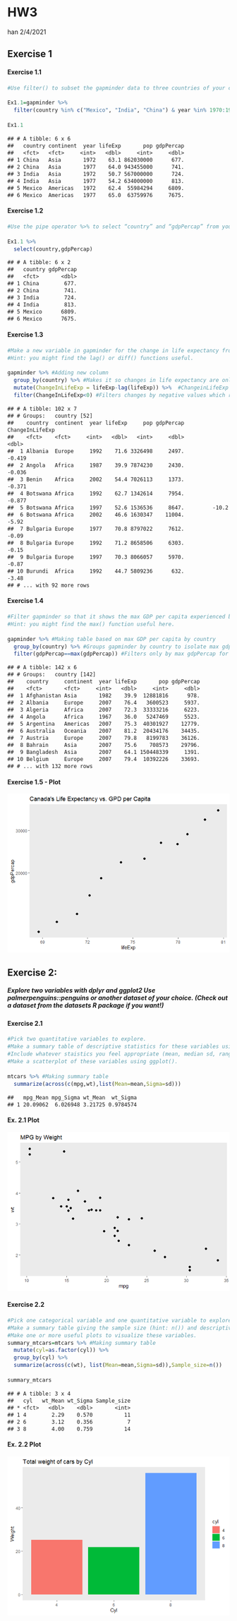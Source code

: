 HW3
================
han
2/4/2021

## Exercise 1

#### Exercise 1.1

``` r
#Use filter() to subset the gapminder data to three countries of your choice in the 1970’s.

Ex1.1=gapminder %>% 
  filter(country %in% c("Mexico", "India", "China") & year %in% 1970:1980)

Ex1.1
```

    ## # A tibble: 6 x 6
    ##   country continent  year lifeExp       pop gdpPercap
    ##   <fct>   <fct>     <int>   <dbl>     <int>     <dbl>
    ## 1 China   Asia       1972    63.1 862030000      677.
    ## 2 China   Asia       1977    64.0 943455000      741.
    ## 3 India   Asia       1972    50.7 567000000      724.
    ## 4 India   Asia       1977    54.2 634000000      813.
    ## 5 Mexico  Americas   1972    62.4  55984294     6809.
    ## 6 Mexico  Americas   1977    65.0  63759976     7675.

#### Exercise 1.2

``` r
#Use the pipe operator %>% to select “country” and “gdpPercap” from your filtered dataset in 1.1.

Ex1.1 %>% 
  select(country,gdpPercap)
```

    ## # A tibble: 6 x 2
    ##   country gdpPercap
    ##   <fct>       <dbl>
    ## 1 China        677.
    ## 2 China        741.
    ## 3 India        724.
    ## 4 India        813.
    ## 5 Mexico      6809.
    ## 6 Mexico      7675.

#### Exercise 1.3

``` r
#Make a new variable in gapminder for the change in life expectancy from the previous measurement. Filter this table to show all of the entries that have experienced a drop in life expectancy.
#Hint: you might find the lag() or diff() functions useful.

gapminder %>% #Adding new column
  group_by(country) %>% #Makes it so changes in life expectancy are only measured by country
  mutate(ChangeInLifeExp = lifeExp-lag(lifeExp)) %>%  #ChangeinLifeExp is the current row - previous row
  filter(ChangeInLifeExp<0) #Filters changes by negative values which represents decrease in life expectancy
```

    ## # A tibble: 102 x 7
    ## # Groups:   country [52]
    ##    country  continent  year lifeExp     pop gdpPercap ChangeInLifeExp
    ##    <fct>    <fct>     <int>   <dbl>   <int>     <dbl>           <dbl>
    ##  1 Albania  Europe     1992    71.6 3326498     2497.          -0.419
    ##  2 Angola   Africa     1987    39.9 7874230     2430.          -0.036
    ##  3 Benin    Africa     2002    54.4 7026113     1373.          -0.371
    ##  4 Botswana Africa     1992    62.7 1342614     7954.          -0.877
    ##  5 Botswana Africa     1997    52.6 1536536     8647.         -10.2  
    ##  6 Botswana Africa     2002    46.6 1630347    11004.          -5.92 
    ##  7 Bulgaria Europe     1977    70.8 8797022     7612.          -0.09 
    ##  8 Bulgaria Europe     1992    71.2 8658506     6303.          -0.15 
    ##  9 Bulgaria Europe     1997    70.3 8066057     5970.          -0.87 
    ## 10 Burundi  Africa     1992    44.7 5809236      632.          -3.48 
    ## # ... with 92 more rows

#### Exercise 1.4

``` r
#Filter gapminder so that it shows the max GDP per capita experienced by each country.
#Hint: you might find the max() function useful here.

gapminder %>% #Making table based on max GDP per capita by country
  group_by(country) %>% #Groups gapminder by country to isolate max gdpPer cap for each country
  filter(gdpPercap==max(gdpPercap)) #Filters only by max gdpPercap for each country
```

    ## # A tibble: 142 x 6
    ## # Groups:   country [142]
    ##    country     continent  year lifeExp       pop gdpPercap
    ##    <fct>       <fct>     <int>   <dbl>     <int>     <dbl>
    ##  1 Afghanistan Asia       1982    39.9  12881816      978.
    ##  2 Albania     Europe     2007    76.4   3600523     5937.
    ##  3 Algeria     Africa     2007    72.3  33333216     6223.
    ##  4 Angola      Africa     1967    36.0   5247469     5523.
    ##  5 Argentina   Americas   2007    75.3  40301927    12779.
    ##  6 Australia   Oceania    2007    81.2  20434176    34435.
    ##  7 Austria     Europe     2007    79.8   8199783    36126.
    ##  8 Bahrain     Asia       2007    75.6    708573    29796.
    ##  9 Bangladesh  Asia       2007    64.1 150448339     1391.
    ## 10 Belgium     Europe     2007    79.4  10392226    33693.
    ## # ... with 132 more rows

#### Exercise 1.5 - Plot

![](HW3_files/figure-gfm/Ex1.5-1.png)<!-- -->

## Exercise 2:

##### Explore two variables with dplyr and ggplot2 Use palmerpenguins::penguins or another dataset of your choice. (Check out a dataset from the datasets R package if you want\!)

#### Exercise 2.1

``` r
#Pick two quantitative variables to explore.
#Make a summary table of descriptive statistics for these variables using summarize().
#Include whatever staistics you feel appropriate (mean, median sd, range, etc.).
#Make a scatterplot of these variables using ggplot().

mtcars %>% #Making summary table
  summarize(across(c(mpg,wt),list(Mean=mean,Sigma=sd)))
```

    ##   mpg_Mean mpg_Sigma wt_Mean  wt_Sigma
    ## 1 20.09062  6.026948 3.21725 0.9784574

#### Ex. 2.1 Plot

![](HW3_files/figure-gfm/Ex2.1%20Plot-1.png)<!-- -->

#### Exercise 2.2

``` r
#Pick one categorical variable and one quantitative variable to explore.
#Make a summary table giving the sample size (hint: n()) and descriptive statistics for the quantitative variable by group.
#Make one or more useful plots to visualize these variables.
summary_mtcars=mtcars %>% #Making summary table
  mutate(cyl=as.factor(cyl)) %>% 
  group_by(cyl) %>% 
  summarize(across(c(wt), list(Mean=mean,Sigma=sd)),Sample_size=n())

summary_mtcars
```

    ## # A tibble: 3 x 4
    ##   cyl   wt_Mean wt_Sigma Sample_size
    ## * <fct>   <dbl>    <dbl>       <int>
    ## 1 4        2.29    0.570          11
    ## 2 6        3.12    0.356           7
    ## 3 8        4.00    0.759          14

#### Ex. 2.2 Plot

![](HW3_files/figure-gfm/Ex2.2%20Plot-1.png)<!-- -->
